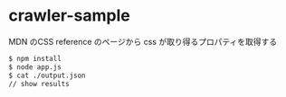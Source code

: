 # crawler-sample

MDN のCSS reference のページから css が取り得るプロパティを取得する

```bash
$ npm install
$ node app.js
$ cat ./output.json
// show results
```
